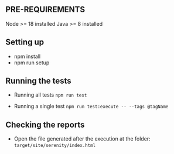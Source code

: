 ## PRE-REQUIREMENTS
Node >= 18 installed
Java >= 8 installed

## Setting up
* npm install
* npm run setup

## Running the tests
* Running all tests
`npm run test`

* Running a single test
`npm run test:execute -- --tags @tagName`

## Checking the reports
* Open the file generated after the execution at the folder: `target/site/serenity/index.html`